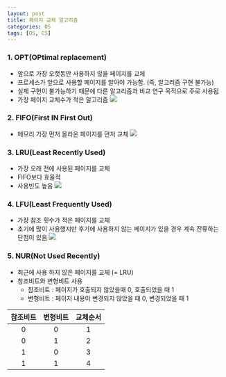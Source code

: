 ```yaml
---
layout: post
title: 페이지 교체 알고리즘
categories: OS
tags: [OS, CS]
---
```


### 1. OPT(OPtimal replacement)
- 앞으로 가장 오랫동안 사용하지 않을 페이지를 교체
- 프로세스가 앞으로 사용할 페이지를 알아야 가능함. (즉, 알고리즘 구현 불가능)
- 실제 구현이 불가능하기 때문에 다른 알고리즘과 비교 연구 목적으로 주로 사용됨
- 가장 페이지 교체수가 적은 알고리즘
![](https://miro.medium.com/max/700/1*MHoq4CVbRsKyXwycQanhnA.png)

### 2. FIFO(First IN First Out)
- 메모리 가장 먼저 올라온 페이지를 먼저 교체
![](https://miro.medium.com/max/700/1*PisBTTZmXb2ZLHix7RdBCQ.png)

### 3. LRU(Least Recently Used)
- 가장 오래 전에 사용된 페이지를 교체
- FIFO보다 효율적
- 사용빈도 높음
![](https://miro.medium.com/max/700/1*2KmdY3wX68yaZnF6MwwTqg.png)

### 4. LFU(Least Frequently Used) 
- 가장 참조 횟수가 적은 페이지를 교체
- 초기에 많이 사용했지만 후기에 사용하지 않는 페이지가 있을 경우 계속 잔류하는 단점이 있음
![](https://miro.medium.com/max/700/1*nIY4ek2yu3jsND7na4AF-Q.png)

### 5. NUR(Not Used Recently) 
- 최근에 사용 하지 않은 페이지를 교체 (= LRU)
- 참조비트와 변형비트 사용
  - 참조비트 : 페이지가 호출되지 않았을때 0, 호출되었을 때 1
  - 변형비트 : 페이지 내용이 변경되지 않았을 때 0, 변경되었을 때 1 
  
|참조비트|변형비트|교체순서|
|:---:|:---:|:---:|
|0|0|1|
|0|1|2|
|1|0|3|
|1|1|4|